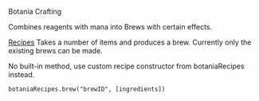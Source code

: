 Botania Crafting

Combines reagents with mana into Brews with certain effects.

<ins>Recipes</ins>
Takes a number of items and produces a brew. Currently only the existing brews can be made.

No built-in method, use custom recipe constructor from botaniaRecipes instead.
```
botaniaRecipes.brew("brewID", [ingredients])
```